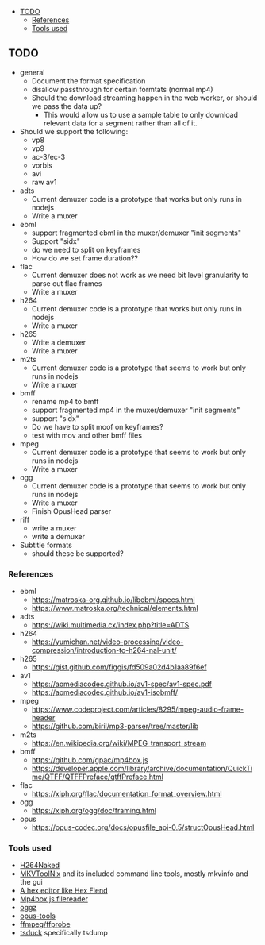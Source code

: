 <!-- START doctoc generated TOC please keep comment here to allow auto update -->
<!-- DON'T EDIT THIS SECTION, INSTEAD RE-RUN doctoc TO UPDATE -->


- [TODO](#todo)
  - [References](#references)
  - [Tools used](#tools-used)

<!-- END doctoc generated TOC please keep comment here to allow auto update -->

## TODO
* general
  * Document the format specification
  * disallow passthrough for certain formtats (normal mp4)
  * Should the download streaming happen in the web worker, or should we pass the data up?
    * This would allow us to use a sample table to only download relevant data for a segment rather than all of it.
* Should we support the following:
  * vp8
  * vp9
  * ac-3/ec-3
  * vorbis
  * avi
  * raw av1
* adts
  * Current demuxer code is a prototype that works but only runs in nodejs
  * Write a muxer
* ebml
  * support fragmented ebml in the muxer/demuxer "init segments"
  * Support "sidx"
  * do we need to split on keyframes
  * How do we set frame duration??
* flac
  * Current demuxer does not work as we need bit level granularity to parse out flac frames
  * Write a muxer
* h264
  * Current demuxer code is a prototype that works but only runs in nodejs
  * Write a muxer
* h265
  * Write a demuxer
  * Write a muxer
* m2ts
  * Current demuxer code is a prototype that seems to work but only runs in nodejs
  * Write a muxer
* bmff
  * rename mp4 to bmff
  * support fragmented mp4 in the muxer/demuxer "init segments"
  * support "sidx"
  * Do we have to split moof on keyframes?
  * test with mov and other bmff files
* mpeg
  * Current demuxer code is a prototype that seems to work but only runs in nodejs
  * Write a muxer
* ogg
  * Current demuxer code is a prototype that seems to work but only runs in nodejs
  * Write a muxer
  * Finish OpusHead parser
* riff
  * write a muxer
  * write a demuxer
* Subtitle formats
  * should these be supported?

### References
* ebml
  * https://matroska-org.github.io/libebml/specs.html
  * https://www.matroska.org/technical/elements.html
* adts
  * https://wiki.multimedia.cx/index.php?title=ADTS
* h264
  * https://yumichan.net/video-processing/video-compression/introduction-to-h264-nal-unit/
* h265
  * https://gist.github.com/figgis/fd509a02d4b1aa89f6ef
* av1
  * https://aomediacodec.github.io/av1-spec/av1-spec.pdf
  * https://aomediacodec.github.io/av1-isobmff/
* mpeg
  * https://www.codeproject.com/articles/8295/mpeg-audio-frame-header
  * https://github.com/biril/mp3-parser/tree/master/lib
* m2ts
  * https://en.wikipedia.org/wiki/MPEG_transport_stream
* bmff
  * https://github.com/gpac/mp4box.js
  * https://developer.apple.com/library/archive/documentation/QuickTime/QTFF/QTFFPreface/qtffPreface.html
* flac
  * https://xiph.org/flac/documentation_format_overview.html
* ogg
  * https://xiph.org/ogg/doc/framing.html
* opus
  * https://opus-codec.org/docs/opusfile_api-0.5/structOpusHead.html

### Tools used
* [H264Naked](https://en.wikipedia.org/wiki/Exponential-Golomb_coding)
* [MKVToolNix](https://mkvtoolnix.download/) and its included command line tools, mostly mkvinfo and the gui
* [A hex editor like Hex Fiend](https://github.com/ridiculousfish/HexFiend)
* [Mp4box.js filereader](https://gpac.github.io/mp4box.js/test/filereader.html)
* [oggz](https://wiki.xiph.org/Oggz)
* [opus-tools](https://opus-codec.org/downloads/)
* [ffmpeg/ffprobe](https://ffmpeg.org/)
* [tsduck](https://tsduck.io/) specifically tsdump
